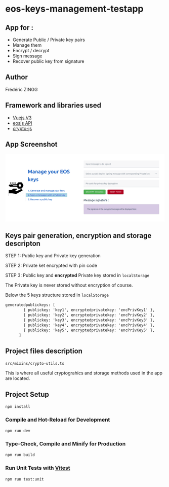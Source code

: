 # eos-keys-management-testapp


## App for :
- Generate Public / Private key pairs
- Manage them
- Encrypt / decrypt
- Sign message
- Recover public key from signature 

## Author

Frédéric ZINGG

## Framework and libraries used
- [Vuejs V3](https://vuejs.org/)
- [eosjs API](https://github.com/EOSIO/eosjs) 
- [crypto-js](https://github.com/brix/crypto-js)

## App Screenshot

![Hotfix branches](./public/eos-managekeys-app-screenhot.png)


## Keys pair generation, encryption and storage descripton

STEP 1: Public key and Private key generation

STEP 2: Private ket encrypted with pin code

STEP 3: Public key and **encrypted** Private key stored in `localStorage`

The Private key is never stored without encryption of course.

Below the 5 keys structure stored in `localStorage`

```
generatedpublickeys: [
        { publickey: 'key1', encryptedprivatekey: 'encPrivKey1' },
        { publickey: 'key2', encryptedprivatekey: 'encPrivKey2' },
        { publickey: 'key3', encryptedprivatekey: 'encPrivKey3' },
        { publickey: 'key4', encryptedprivatekey: 'encPrivKey4' },
        { publickey: 'key5', encryptedprivatekey: 'encPrivKey5' },
      ]
```

## Project files description

`src/mixins/crypto-utils.ts` 

This is where all useful cryptograhics and storage methods used in the app are located.


## Project Setup

```sh
npm install
```

### Compile and Hot-Reload for Development

```sh
npm run dev
```

### Type-Check, Compile and Minify for Production

```sh
npm run build
```

### Run Unit Tests with [Vitest](https://vitest.dev/)

```sh
npm run test:unit
```
